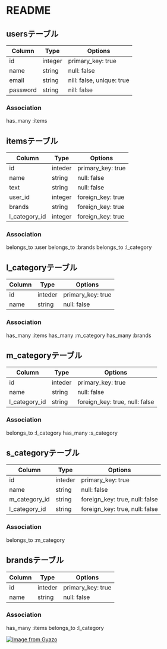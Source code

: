 # README
## usersテーブル

|Column|Type|Options|
|------|----|-------|
|id|integer|primary_key: true|
|name|string|null: false|
|email|string|nill: false, unique: true|
|password|string|nill: false|

### Association
has_many :items

## itemsテーブル

|Column|Type|Options|
|------|----|-------|
|id|inteder|primary_key: true|
|name|string|null: false|
|text|string|null: false|
|user_id|integer|foreign_key: true|
|brands|string|foreign_key: true|
|l_category_id|integer|foreign_key: true|

### Association
belongs_to :user
belongs_to :brands
belongs_to :l_category


## l_categoryテーブル
|Column|Type|Options|
|------|----|-------|
|id|inteder|primary_key: true|
|name|string|null: false|

### Association
has_many :items
has_many :m_category
has_many :brands

## m_categoryテーブル
|Column|Type|Options|
|------|----|-------|
|id|inteder|primary_key: true|
|name|string|null: false|
|l_category_id|string|foreign_key: true, null: false|

### Association
belongs_to :l_category
has_many :s_category

## s_categoryテーブル
|Column|Type|Options|
|------|----|-------|
|id|inteder|primary_key: true|
|name|string|null: false|
|m_category_id|string|foreign_key: true, null: false|
|l_category_id|string|foreign_key: true, null: false|

### Association
belongs_to :m_category

## brandsテーブル
|Column|Type|Options|
|------|----|-------|
|id|inteder|primary_key: true|
|name|string|null: false|

### Association
has_many :items
belongs_to :l_category

[![Image from Gyazo](https://i.gyazo.com/68638ecba44945083be43407bde4bc08.png)](https://gyazo.com/68638ecba44945083be43407bde4bc08)
